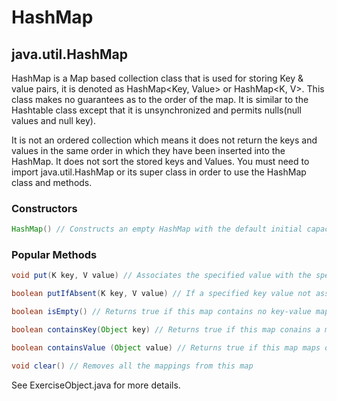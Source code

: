 # HashMap
## java.util.HashMap

HashMap is a Map based collection class that is used for storing Key & value pairs, it is denoted as HashMap<Key, Value> or HashMap<K, V>. 
This class makes no guarantees as to the order of the map. It is similar to the Hashtable class except that it is unsynchronized and permits nulls(null values and null key).

It is not an ordered collection which means it does not return the keys and values in the same order in which they have been inserted into the HashMap. 
It does not sort the stored keys and Values. You must need to import java.util.HashMap or its super class in order to use the HashMap class and methods.

### Constructors
```Java
HashMap() // Constructs an empty HashMap with the default initial capacity (16) and the default load factor (0.75).
```

### Popular Methods

```Java
void put(K key, V value) // Associates the specified value with the specified key in this map.

boolean putIfAbsent(K key, V value) // If a specified key value not associated with a value(or value is null), this medhos associates it with the g

boolean isEmpty() // Returns true if this map contains no key-value mappings

boolean containsKey(Object key) // Returns true if this map conains a mapping for the specified key

boolean containsValue (Object value) // Returns true if this map maps one or more keys to the specified value

void clear() // Removes all the mappings from this map

```

See ExerciseObject.java for more details.
